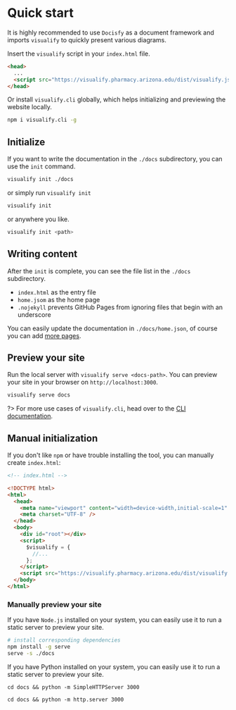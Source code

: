 # Quick start

It is highly recommended to use `Docisfy` as a document framework and imports
`visualify` to quickly present various diagrams.

Insert the `visualify` script in your `index.html` file.

```html
<head>
  ...
  <script src="https://visualify.pharmacy.arizona.edu/dist/visualify.js"></script>
</head>
```

Or install `visualify.cli` globally, which helps initializing and previewing the
website locally.

```bash
npm i visualify.cli -g
```

## Initialize

If you want to write the documentation in the `./docs` subdirectory, you can use
the `init` command.

```bash
visualify init ./docs
```

or simply run `visualify init`

```bash
visualify init
```

or anywhere you like.

```bash
visualify init <path>
```

## Writing content

After the `init` is complete, you can see the file list in the `./docs`
subdirectory.

-   `index.html` as the entry file
-   `home.jsom` as the home page
-   `.nojekyll` prevents GitHub Pages from ignoring files that begin with an
    underscore

You can easily update the documentation in `./docs/home.json`, of course you can
add [more pages](more-pages.md).

## Preview your site

Run the local server with `visualify serve <docs-path>`. You can preview your
site in your browser on `http://localhost:3000`.

```bash
visualify serve docs
```

?> For more use cases of `visualify.cli`, head over to the
[CLI documentation](CLI.md).

## Manual initialization

If you don't like `npm` or have trouble installing the tool, you can manually
create `index.html`:

```html
<!-- index.html -->

<!DOCTYPE html>
<html>
  <head>
    <meta name="viewport" content="width=device-width,initial-scale=1" />
    <meta charset="UTF-8" />
  </head>
  <body>
    <div id="root"></div>
    <script>
      $visualify = {
        //...
      };
    </script>
    <script src="https://visualify.pharmacy.arizona.edu/dist/visualify.js"></script>
  </body>
</html>

```

### Manually preview your site

If you have `Node.js` installed on your system, you can easily use it to run a
static server to preview your site.

```bash
# install corresponding dependencies
npm install -g serve
serve -s ./docs
```

If you have Python installed on your system, you can easily use it to run a
static server to preview your site.

```python2
cd docs && python -m SimpleHTTPServer 3000
```

```python3
cd docs && python -m http.server 3000
```
